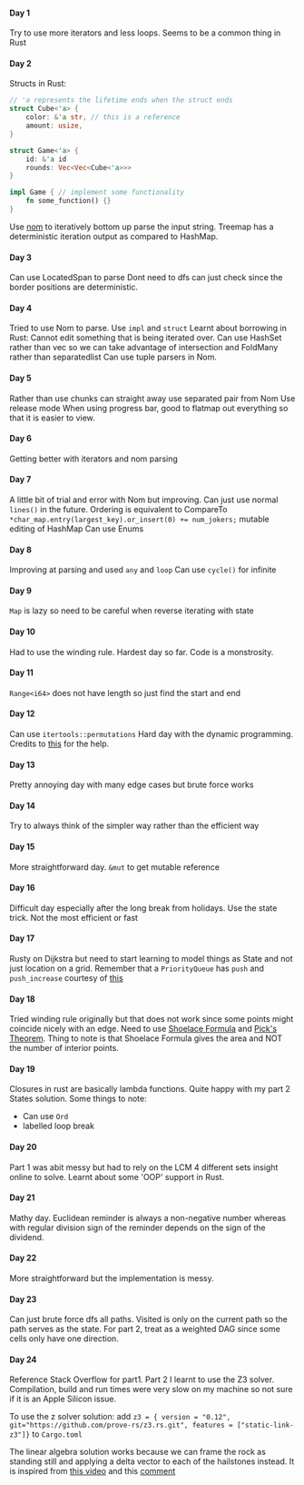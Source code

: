 #### Day 1
Try to use more iterators and less loops. Seems to be a common thing in Rust

#### Day 2
Structs in Rust:
```rust
// 'a represents the lifetime ends when the struct ends
struct Cube<'a> {
    color: &'a str, // this is a reference
    amount: usize,
}

struct Game<'a> {
    id: &'a id
    rounds: Vec<Vec<Cube<'a>>>
}

impl Game { // implement some functionality
    fn some_function() {}
}
```
Use [nom](https://docs.rs/nom) to iteratively bottom up parse the input string.
Treemap has a deterministic iteration output as compared to HashMap.

#### Day 3
Can use LocatedSpan to parse
Dont need to dfs can just check since the border positions are deterministic. 

#### Day 4 
Tried to use Nom to parse. Use `impl` and `struct`
Learnt about borrowing in Rust: Cannot edit something that is being iterated over.
Can use HashSet rather than vec so we can take advantage of intersection and FoldMany rather than separatedlist
Can use tuple parsers in Nom.

#### Day 5 
Rather than use chunks can straight away use separated pair from Nom
Use release mode 
When using progress bar, good to flatmap out everything so that it is easier to view.

#### Day 6
Getting better with iterators and nom parsing

#### Day 7 
A little bit of trial and error with Nom but improving. Can just use normal `lines()` in the future.
Ordering is equivalent to CompareTo
`*char_map.entry(largest_key).or_insert(0) += num_jokers;` mutable editing of HashMap
Can use Enums

#### Day 8
Improving at parsing and used `any` and `loop`
Can use `cycle()` for infinite

#### Day 9
`Map` is lazy so need to be careful when reverse iterating with state

#### Day 10
Had to use the winding rule. Hardest day so far. Code is a monstrosity. 

#### Day 11
`Range<i64>` does not have length so just find the start and end

#### Day 12
Can use `itertools::permutations`
Hard day with the dynamic programming. Credits to [this](https://github.com/mfornet/advent-of-code-2023/blob/main/src/bin/12.rs) for the help.

#### Day 13
Pretty annoying day with many edge cases but brute force works

#### Day 14
Try to always think of the simpler way rather than the efficient way

#### Day 15 
More straightforward day. `&mut` to get mutable reference

#### Day 16
Difficult day especially after the long break from holidays. Use the state trick. Not the most efficient or fast

#### Day 17
Rusty on Dijkstra but need to start learning to model things as State and not just location on a grid.
Remember that a `PriorityQueue` has `push` and `push_increase` courtesy of [this](https://www.reddit.com/r/adventofcode/comments/18zd7mz/2023_day_17_part_1rust_help_with_day_17_part_1/)

#### Day 18
Tried winding rule originally but that does not work since some points might coincide nicely with an edge. 
Need to use [Shoelace Formula](https://en.wikipedia.org/wiki/Shoelace_formula) and [Pick's Theorem](https://en.wikipedia.org/wiki/Pick's_theorem). Thing to note is that Shoelace Formula gives the area and NOT the number of interior points. 

#### Day 19
Closures in rust are basically lambda functions. Quite happy with my part 2 States solution. 
Some things to note:
- Can use `Ord`
- labelled loop break

#### Day 20
Part 1 was abit messy but had to rely on the LCM 4 different sets insight online to solve. Learnt about some 'OOP' support in Rust.

#### Day 21
Mathy day. Euclidean reminder is always a non-negative number whereas with regular division sign of the reminder depends on the sign of the dividend.

#### Day 22 
More straightforward but the implementation is messy.

#### Day 23
Can just brute force dfs all paths. Visited is only on the current path so the path serves as the state.
For part 2, treat as a weighted DAG since some cells only have one direction.

#### Day 24
Reference Stack Overflow for part1. Part 2 I learnt to use the Z3 solver. Compilation, build and run times were very slow on my machine so not sure if it is an Apple Silicon issue.

To use the z solver solution: add `z3 = { version = "0.12", git="https://github.com/prove-rs/z3.rs.git", features = ["static-link-z3"]}` to `Cargo.toml`

The linear algebra solution works because we can frame the rock as standing still and applying a delta vector to each of the hailstones instead. It is inspired from [this video](https://www.youtube.com/watch?v=nP2ahZs40U8&t=425s) and this [comment](https://www.reddit.com/r/adventofcode/comments/18pnycy/comment/keq7g67/?utm_source=share&utm_medium=web2x&context=3)